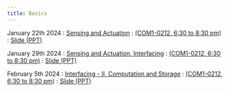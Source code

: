 ```yaml
---
title: Basics
---
```


January 22th 2024
: [Sensing and Actuation](#)
  : [(COM1-0212, 6:30 to 8:30 pm)](#)
  : [Slide (PPT)](https://weiserlab.github.io/embeddefsoftware/CS5272_Lecture2.pptx)


January 29th 2024
: [Sensing and Actuation, Interfacing](#)
  : [(COM1-0212, 6:30 to 8:30 pm)](#)
  : [Slide (PPT)](https://weiserlab.github.io/embeddefsoftware/CS5272_Lecture3.pptx)

February 5th 2024
: [Interfacing - II, Computation and Storage](#)
  : [(COM1-0212, 6:30 to 8:30 pm)](#)
  : [Slide (PPT)](https://weiserlab.github.io/embeddefsoftware/CS5272_Lecture4_v2.pptx)